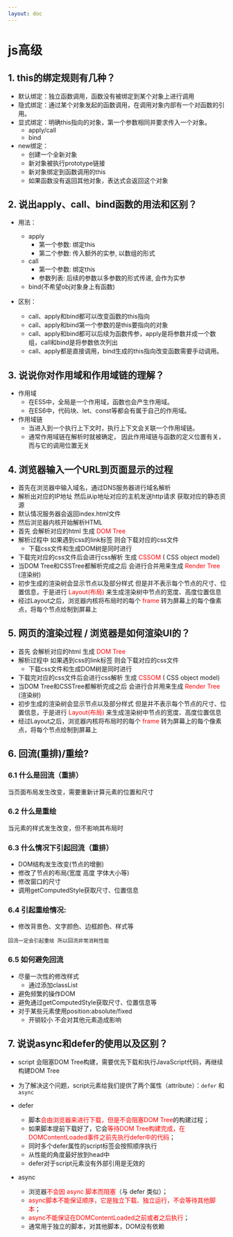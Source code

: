 ```yaml
---
layout: doc
---
```


# js高级

## 1. this的绑定规则有⼏种？

- 默认绑定：独⽴函数调⽤，函数没有被绑定到某个对象上进⾏调⽤
- 隐式绑定：通过某个对象发起的函数调⽤，在调⽤对象内部有⼀个对函数的引⽤。
- 显式绑定：明确this指向的对象，第⼀个参数相同并要求传⼊⼀个对象。
  - apply/call
  - bind
- new绑定：
  - 创建⼀个全新对象
  - 新对象被执⾏prototype链接
  - 新对象绑定到函数调⽤的this
  - 如果函数没有返回其他对象，表达式会返回这个对象

## 2. 说出apply、call、bind函数的⽤法和区别？

  - ⽤法：
    - apply
      - 第⼀个参数: 绑定this
      - 第⼆个参数: 传⼊额外的实参, 以数组的形式
    - call
      - 第⼀个参数: 绑定this
      - 参数列表: 后续的参数以多参数的形式传递, 会作为实参
    - bind(不希望obj对象身上有函数)

  - 区别：
    - call、apply和bind都可以改变函数的this指向
    - call、apply和bind第⼀个参数的是this要指向的对象
    - call、apply和bind都可以后续为函数传参，apply是将参数并成⼀个数组，call和bind是将参数依次列出
    - call、apply都是直接调⽤，bind⽣成的this指向改变函数需要⼿动调⽤。

## 3. 说说你对作⽤域和作⽤域链的理解？

  - 作⽤域
    - 在ES5中，全局是⼀个作⽤域，函数也会产⽣作⽤域。
    - 在ES6中，代码块、let、const等都会有属于⾃⼰的作⽤域。
  - 作⽤域链
    - 当进⼊到⼀个执⾏上下⽂时，执⾏上下⽂会关联⼀个作⽤域链。
    - 通常作用域链在解析时就被确定， 因此作用域链与函数的定义位置有关，而与它的调用位置无关


## 4. 浏览器输入一个URL到页面显示的过程

  - 首先在浏览器中输入域名，通过DNS服务器进行域名解析
  - 解析出对应的IP地址 然后从ip地址对应的主机发送http请求 获取对应的静态资源
  - 默认情况服务器会返回index.html文件
  - 然后浏览器内核开始解析HTML
  - 首先 会解析对应的html 生成 <font color="red">DOM Tree</font>
  - 解析过程中 如果遇到css的link标签 则会下载对应的css文件
    - 下载css文件和生成DOM树是同时进行
  - 下载完对应的css文件后会进行css解析 生成 <font color="red">CSSOM</font> ( CSS object model)
  - 当DOM Tree和CSSTree都解析完成之后 会进行合并用来生成 <font color="red">Render Tree</font> (渲染树)
  - 初步生成的渲染树会显示节点以及部分样式 但是并不表示每个节点的尺寸、位置信息，于是进行 <font color="red">Layout(布局)</font> 来生成渲染树中节点的宽度、高度位置信息
  - 经过Layout之后，浏览器内核将布局时的每个 <font color="red">frame</font> 转为屏幕上的每个像素点，将每个节点绘制到屏幕上

## 5. 网页的渲染过程 / 浏览器是如何渲染UI的？

 - 首先 会解析对应的html 生成 <font color="red">DOM Tree</font>
  - 解析过程中 如果遇到css的link标签 则会下载对应的css文件
    - 下载css文件和生成DOM树是同时进行
  - 下载完对应的css文件后会进行css解析 生成 <font color="red">CSSOM</font> ( CSS object model)
  - 当DOM Tree和CSSTree都解析完成之后 会进行合并用来生成 <font color="red">Render Tree</font> (渲染树)
  - 初步生成的渲染树会显示节点以及部分样式 但是并不表示每个节点的尺寸、位置信息，于是进行 <font color="red">Layout(布局)</font> 来生成渲染树中节点的宽度、高度位置信息
  - 经过Layout之后，浏览器内核将布局时的每个 <font color="red">frame</font> 转为屏幕上的每个像素点，将每个节点绘制到屏幕上

## 6. 回流(重排)/重绘?

### 6.1 什么是回流（重排）

  当页面布局发生改变，需要重新计算元素的位置和尺寸

### 6.2 什么是重绘

  当元素的样式发生改变，但不影响其布局时

### 6.3 什么情况下引起回流（重排）

  - DOM结构发生改变(节点的增删)
  - 修改了节点的布局(宽度 高度 字体大小等)
  - 修改窗口的尺寸
  - 调用getComputedStyle获取尺寸、位置信息

### 6.4 引起重绘情况:

  - 修改背景色、文字颜色、边框颜色、样式等

  `回流一定会引起重绘 所以回流非常消耗性能`

### 6.5 如何避免回流

  - 尽量一次性的修改样式
    - 通过添加classList
  - 避免频繁的操作DOM
  - 避免通过getComputedStyle获取尺寸、位置信息等
  - 对于某些元素使用position:absolute/fixed
    - 开销较小 不会对其他元素造成影响

## 7. 说说async和defer的使⽤以及区别？

- script 会阻塞DOM Tree构建，需要优先下载和执行JavaScript代码，再继续构建DOM Tree
- 为了解决这个问题，script元素给我们提供了两个属性（attribute）：`defer` 和 ` async`

- defer
  - 脚本<font color="red">会由浏览器来进行下载，但是不会阻塞DOM Tree</font>的构建过程；
  - 如果脚本提前下载好了，它会<font color="red">等待DOM Tree构建完成，在DOMContentLoaded事件之前先执行defer中的代码</font>；
  - 同时多个defer属性的script标签会按照顺序执⾏
  - 从性能的角度最好放到head中
  - defer对于script元素没有外部引用是无效的

- async
  - 浏览器<font color="red">不会因 async 脚本而阻塞</font>（与 defer 类似）；
  - <font color="red">async脚本不能保证顺序，它是独立下载、独立运行，不会等待其他脚本</font>；
  - <font color="red">async不能保证在DOMContentLoaded之前或者之后执行</font>；
  - 通常用于独立的脚本，对其他脚本，DOM没有依赖
